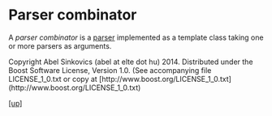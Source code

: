 # Parser combinator

A _parser combinator_ is a [parser](parser.html) implemented as a template class
taking one or more parsers as arguments.

<p class="copyright">
Copyright Abel Sinkovics (abel at elte dot hu) 2014.
Distributed under the Boost Software License, Version 1.0.
(See accompanying file LICENSE_1_0.txt or copy at
[http://www.boost.org/LICENSE_1_0.txt](http://www.boost.org/LICENSE_1_0.txt)
</p>

[[up]](reference.html)

